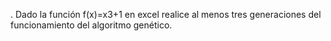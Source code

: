 . Dado la función f(x)=x3+1 en excel realice al menos tres generaciones del funcionamiento del algoritmo genético.
